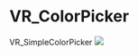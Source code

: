 # VR_ColorPicker
VR_SimpleColorPicker
<img src="https://github.com/shinn716/VR_ColorPicker/blob/master/colorPicker.gif" /></a>
